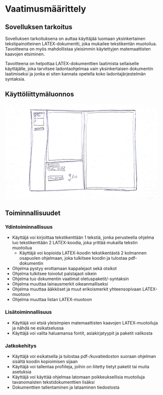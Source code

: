 # Vaatimusmäärittely

## Sovelluksen tarkoitus
Sovelluksen tarkoituksena on auttaa käyttäjää luomaan yksinkertainen tekstipainotteinen LATEX-dokumentti, joka mukailee tekstikentän muotoilua. Tavoitteena on myös mahdollistaa yleisimmin käytettyjen matemaattisten kaavojen etsiminen. 

Tavoitteena on helpottaa LATEX-dokumenttien laatimista sellaiselle käyttäjälle, joka tarvitsee ladontaohjelmaa vain yksinkertaisen dokumentin laatimiseksi ja jonka ei siten kannata opetella koko ladontajärjestelmän syntaksia. 

## Käyttöliittymäluonnos
![ui-luonnos](https://raw.githubusercontent.com/alekmus/LATEX-Helper/master/dokumentointi/Latexhelperui_1.jpg)

## Toiminnallisuudet
### Ydintoiminnallisuus
* Käyttäjä voi kirjoittaa tekstikenttään 1 tekstiä, jonka perusteella ohjelma luo tekstikenttään 2 LATEX-koodia, joka yrittää mukailla tekstin muotoilua
  * Käyttäjä voi kopioida LATEX-koodin tekstikentästä 2 kolmannen osapuolen ohjelmaan, joka tulkitsee koodin ja tulostaa pdf-dokumentin
* Ohjelma pystyy erottamaan kappalejaot sekä otsikot
* Ohjelma tulkitsee toivotut palstajaot oikein
* Ohjelma tuo dokumentin vaatimat oletuspaketit/-syntaksin
* Ohjelma muuttaa lainausmerkit oikeanmalliseksi
* Ohjelma muuttaa ääkköset ja muut erikoismerkit yhteensopivaan LATEX-muotoon
* Ohjelma muuttaa listan LATEX-muotoon
### Lisätoiminnallisuus
* Käyttäjä voi etsiä yleisimpien matemaattisten kaavojen LATEX-muotoiluja ja nähdä ne esikatselussa
* Käyttäjä voi valita haluamansa fontit, asiakirjatyypit ja paketit valikosta
### Jatkokehitys
* Käyttäjä voi esikatsella ja tulostaa pdf-/kuvatiedoston suoraan ohjelman sisältä koodin kopioimisen sijaan
* Käyttäjä voi tallentaa profiileja, joihin on liitetty tietyt paketit tai muita asetuksia
* Käyttäjä voi käyttää ohjelmaa latomaan poikkeuksellisia muotoiluja tavanomaisten tekstidokumenttien lisäksi
* Dokumenttien tallentaminen ja lataaminen tiedostosta

